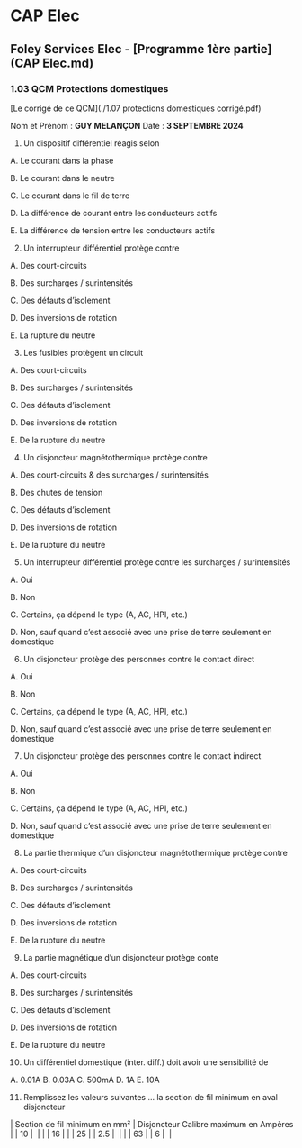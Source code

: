 # CAP Elec
## Foley Services Elec - [Programme 1ère partie](CAP Elec.md)

### 1.03 QCM Protections domestiques

[Le corrigé de ce QCM](./1.07 protections domestiques corrigé.pdf)

Nom et Prénom	: **GUY MELANÇON**	Date : **3 SEPTEMBRE 2024**

1.	Un dispositif différentiel réagis selon

A. Le courant dans la phase

B. Le courant dans le neutre

C. Le courant dans le fil de terre

D. La différence de courant entre les conducteurs actifs

E. La différence de tension entre les conducteurs actifs

2. Un interrupteur différentiel protège contre

A. Des court-circuits

B. Des surcharges / surintensités

C. Des défauts d’isolement

D. Des inversions de rotation

E. La rupture du neutre

3. Les fusibles protègent un circuit

A. Des court-circuits

B. Des surcharges / surintensités

C. Des défauts d’isolement

D. Des inversions de rotation

E. De la rupture du neutre

4. Un disjoncteur magnétothermique protège contre

A. Des court-circuits & des surcharges / surintensités

B. Des chutes de tension

C. Des défauts d’isolement

D. Des inversions de rotation

E. De la rupture du neutre

5. Un interrupteur différentiel protège contre les surcharges / surintensités

A. Oui

B. Non

C. Certains, ça dépend le type (A, AC, HPI, etc.)

D. Non, sauf quand c’est associé avec une prise de terre seulement en domestique

6. Un disjoncteur protège des personnes contre le contact direct

A. Oui

B. Non

C. Certains, ça dépend le type (A, AC, HPI, etc.)

D. Non, sauf quand c’est associé avec une prise de terre seulement en domestique


7. Un disjoncteur protège des personnes contre le contact indirect

A. Oui

B. Non

C. Certains, ça dépend le type (A, AC, HPI, etc.)

D. Non, sauf quand c’est associé avec une prise de terre seulement en domestique

8. La partie thermique d’un disjoncteur magnétothermique protège contre

A. Des court-circuits

B. Des surcharges / surintensités

C. Des défauts d’isolement

D. Des inversions de rotation

E. De la rupture du neutre


9. La partie magnétique d’un disjoncteur protège conte

A. Des court-circuits

B. Des surcharges / surintensités

C. Des défauts d’isolement

D. Des inversions de rotation

E. De la rupture du neutre

10.	Un différentiel domestique (inter. diff.) doit avoir une sensibilité de

A. 0.01A
B. 0.03A
C. 500mA
D. 1A
E. 10A

11. Remplissez les valeurs suivantes ... la section de fil minimum en aval disjoncteur


| Section de fil minimum en mm² | Disjoncteur Calibre maximum
en Ampères |
| 10 |  |
|  | 16 |
|  | 25 |
| 2.5 |  |
|  | 63 |
| 6 |  |



